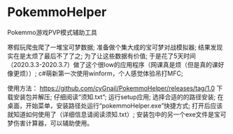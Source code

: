 # PokemmoHelper
Pokemmo游戏PVP模式辅助工具

寒假玩爬虫爬了一堆宝可梦数据;
准备做个集大成的宝可梦对战模拟器;
结果发现实在是太烦了最后不了了之;
为了让这些数据有价值;
于是花了5天时间（2020.3.3-2020.3.7）做了这个很low的应用程序（网课真是烦（但是真的课好像更烦））;
c#萌新第一次使用winform，个人感觉体验吊打MFC;

使用方法：
https://github.com/cyGnail/PokemmoHelper/releases/tag/1.0 下载安装包并解压;
仔细阅读“须知.txt”;
运行setup应用;
选择合适的的路径安装;
在桌面，开始菜单，安装路径处运行“pokemmoHelper.exe”快捷方式;
打开后应该就知道如何使用了（详细信息请阅读须知.txt）;
安装包中的另一个exe文件是宝可梦伤害计算器，可以辅助使用。
